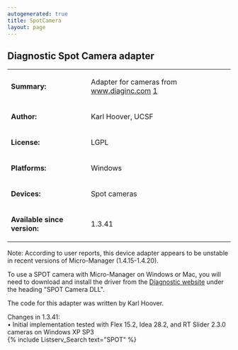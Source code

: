 ```yaml
---
autogenerated: true
title: SpotCamera
layout: page
---
```


## Diagnostic Spot Camera adapter

<table>
<tr>
<td markdown="1">

**Summary:**

</td>
<td markdown="1">

Adapter for cameras from www.diaginc.com
[1](http://www.diaginc.com/cameraSoftwareMatrix.shtml)

</td>
</tr>
<tr>
<td markdown="1">

**Author:**

</td>
<td markdown="1">

Karl Hoover, UCSF

</td>
</tr>
<tr>
<td markdown="1">

**License:**

</td>
<td markdown="1">

LGPL

</td>
</tr>
<tr>
<td markdown="1">

**Platforms:**

</td>
<td markdown="1">

Windows

</td>
</tr>
<tr>
<td markdown="1">

**Devices:**

</td>
<td markdown="1">

Spot cameras

</td>
</tr>
<tr>
<td markdown="1">

**Available since version:**

</td>
<td markdown="1">

1.3.41

</td>
</table>

Note: According to user reports, this device adapter appears to be
unstable in recent versions of Micro-Manager (1.4.15-1.4.20).

To use a SPOT camera with Micro-Manager on Windows or Mac, you will need
to download and install the driver from the [Diagnostic
website](http://www.diaginc.com/downloads.php) under the heading "SPOT
Camera DLL".

The code for this adapter was written by Karl Hoover.

Changes in 1.3.41:  
• Initial implementation tested with Flex 15.2, Idea 28.2, and RT Slider
2.3.0 cameras on Windows XP SP3  
{% include Listserv_Search text="SPOT" %}


